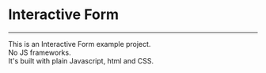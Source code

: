 # Interactive Form

---

This is an Interactive Form example project.  
No JS frameworks.  
It's built with plain Javascript, html and CSS.
